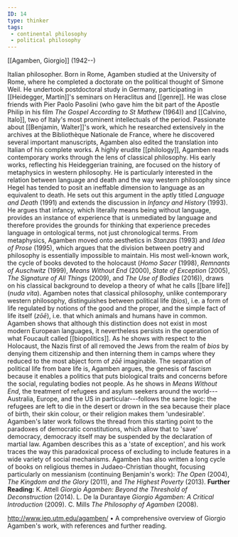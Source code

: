 ```yaml
---
ID: 14
type: thinker
tags: 
 - continental philosophy
 - political philosophy
---
```


[[Agamben, Giorgio]]
 (1942--)


Italian philosopher. Born in Rome, Agamben studied at the University of
Rome, where he completed a doctorate on the political thought of Simone
Weil. He undertook postdoctoral study in Germany, participating in
[[Heidegger, Martin]]'s
seminars on Heraclitus and
[[genre]]. He was close
friends with Pier Paolo Pasolini (who gave him the bit part of the
Apostle Philip in his film *The Gospel According to St Mathew* (1964))
and [[Calvino, Italo]], two of
Italy's most prominent intellectuals of the period. Passionate about
[[Benjamin, Walter]]'s work,
which he researched extensively in the archives at the Bibliothèque
Nationale de France, where he discovered several important manuscripts,
Agamben also edited the translation into Italian of his complete works.
A highly erudite
[[philology]], Agamben
reads contemporary works through the lens of classical philosophy. His
early works, reflecting his Heideggerian training, are focused on the
history of metaphysics in western philosophy. He is particularly
interested in the relation between language and death and the way
western philosophy since Hegel has tended to posit an ineffable
dimension to language as an equivalent to death. He sets out this
argument in the aptly titled *Language and Death* (1991) and extends the
discussion in *Infancy and History* (1993). He argues that infancy,
which literally means being without language, provides an instance of
experience that is unmediated by language and therefore provides the
grounds for thinking that experience precedes language in ontological
terms, not just chronological terms. From metaphysics, Agamben moved
onto aesthetics in *Stanzas* (1993) and *Idea of Prose* (1995), which
argues that the division between poetry and philosophy is essentially
impossible to maintain.
His most well-known work, the cycle of books devoted to the holocaust
(*Homo Sacer* (1998), *Remnants of Auschwitz* (1999), *Means Without
End* (2000), *State of Exception* (2005), *The Signature of All Things*
(2009), and *The Use of Bodies* (2016)), draws on his classical
background to develop a theory of what he calls [[bare life]] (*nuda vita*). Agamben
notes that classical philosophy, unlike contemporary western philosophy,
distinguishes between political life (*bios*), i.e. a form of life
regulated by notions of the good and the proper, and the simple fact of
life itself (*zōē*), i.e. that which animals and humans have in common.
Agamben shows that although this distinction does not exist in most
modern European languages, it nevertheless persists in the operation of
what Foucault called
[[biopolitics]]. As he shows
with respect to the Holocaust, the Nazis first of all removed the Jews
from the realm of *bios* by denying them citizenship and then interning
them in camps where they reduced to the most abject form of *zōē*
imaginable.
The separation of political life from bare life is, Agamben argues, the
genesis of fascism because it enables a politics that puts biological
traits and concerns before the social, regulating bodies not people. As
he shows in *Means Without End*, the treatment of refugees and asylum
seekers around the world---Australia, Europe, and the US in
particular---follows the same logic: the refugees are left to die in the
desert or drown in the sea because their place of birth, their skin
colour, or their religion makes them 'undesirable'. Agamben's later work
follows the thread from this starting point to the paradoxes of
democratic constitutions, which allow that to 'save' democracy,
democracy itself may be suspended by the declaration of martial law.
Agamben describes this as a 'state of exception', and his work traces
the way this paradoxical process of excluding to include features in a
wide variety of social mechanisms.
Agamben has also written a long cycle of books on religious themes in
Judaeo-Christian thought, focusing particularly on messianism
(continuing Benjamin's work): *The Open* (2004), *The Kingdom and the
Glory* (2011), and *The Highest Poverty* (2013).
**Further Reading:** K. Attell *Giorgio Agamben: Beyond the Threshold of
Deconstruction* (2014).
L. De la Durantaye *Giorgio Agamben: A Critical Introduction* (2009).
C. Mills *The Philosophy of Agamben* (2008).
 
<http://www.iep.utm.edu/agamben/>
• A comprehensive overview of Giorgio Agamben's work, with references
and further reading.
